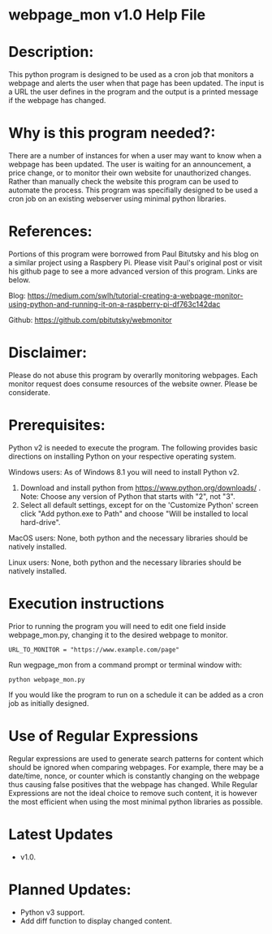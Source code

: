 # webpage_mon v1.0 Help File

# Description:
This python program is designed to be used as a cron job that monitors a webpage and alerts the user when that page has been updated.  The input is a URL the user defines in the program and the output is a printed message if the webpage has changed. 

# Why is this program needed?:
There are a number of instances for when a user may want to know when a webpage has been updated.  The user is waiting for an announcement, a price change, or to monitor their own website for unauthorized changes.  Rather than manually check the website this program can be used to automate the process.  This program was specifially designed to be used a cron job on an existing webserver using minimal python libraries.

# References:
Portions of this program were borrowed from Paul Bitutsky and his blog on a similar project using a Raspbery Pi.  Please visit Paul's  original post or visit his github page to see a more advanced version of this program. Links are below.

Blog: https://medium.com/swlh/tutorial-creating-a-webpage-monitor-using-python-and-running-it-on-a-raspberry-pi-df763c142dac

Github: https://github.com/pbitutsky/webmonitor

# Disclaimer:
Please do not abuse this program by overarlly monitoring webpages.  Each monitor request does consume resources of the website owner.  Please be considerate.

# Prerequisites:
   Python v2 is needed to execute the program.  The following provides basic directions
   on installing Python on your respective operating system.

   Windows users: As of Windows 8.1 you will need to install Python v2.
   1. Download and install python from https://www.python.org/downloads/ . Note: Choose any version of Python that starts with "2", not "3".
   1. Select all default settings, except for on the 'Customize Python'
   screen click "Add python.exe to Path" and choose "Will be installed to local hard-drive".

   MacOS users:  None, both python and the necessary libraries should be natively installed.
		
   Linux users:  None, both python and the necessary libraries should be natively installed.

# Execution instructions  
  Prior to running the program you will need to edit one field inside webpage_mon.py, changing it to the desired webpage to monitor.

    URL_TO_MONITOR = "https://www.example.com/page"
 
  Run wegpage_mon from a command prompt or terminal window with:
  
    python webpage_mon.py
   
  If you would like the program to run on a schedule it can be added as a cron job as initially designed.

# Use of Regular Expressions
  Regular expressions are used to generate search patterns for content which should be ignored when comparing webpages.  For example, there may be a date/time, nonce, or counter which is constantly changing on the webpage thus causing false positives that the webpage has changed.  While Regular Expressions are not the ideal choice to remove such content, it is however the most efficient when using the most minimal python libraries as possible.
  
# Latest Updates
* v1.0.

# Planned Updates:
* Python v3 support.
* Add diff function to display changed content.
